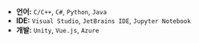 - **언어:** `C/C++`, `C#`, `Python`, `Java`
- **IDE:** `Visual Studio`, `JetBrains IDE`, `Jupyter Notebook`
- **개발:** `Unity`, `Vue.js`, `Azure`